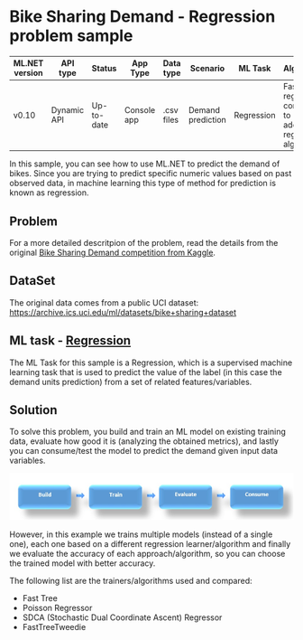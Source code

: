 # Bike Sharing Demand - Regression problem sample

| ML.NET version | API type          | Status                        | App Type    | Data type | Scenario            | ML Task                   | Algorithms                  |
|----------------|-------------------|-------------------------------|-------------|-----------|---------------------|---------------------------|-----------------------------|
| v0.10           | Dynamic API | Up-to-date | Console app | .csv files | Demand prediction | Regression | Fast Tree regressor compared to additional regression algorithms|

In this sample, you can see how to use ML.NET to predict the demand of bikes. Since you are trying to predict specific numeric values based on past observed data, in machine learning this type of method for prediction is known as regression.

## Problem

For a more detailed descritpion of the problem, read the details from the original [
Bike Sharing Demand competition from Kaggle](https://www.kaggle.com/c/bike-sharing-demand).

## DataSet
The original data comes from a public UCI dataset:
https://archive.ics.uci.edu/ml/datasets/bike+sharing+dataset


## ML task - [Regression](https://docs.microsoft.com/en-us/dotnet/machine-learning/resources/tasks#regression)

The ML Task for this sample is a Regression, which is a supervised machine learning task that is used to predict the value of the label (in this case the demand units prediction) from a set of related features/variables. 

## Solution

To solve this problem, you build and train an ML model on existing training data, evaluate how good it is (analyzing the obtained metrics), and lastly you can consume/test the model to predict the demand given input data variables.

![Build -> Train -> Evaluate -> Consume](../shared_content/modelpipeline.png)

However, in this example we trains multiple models (instead of a single one), each one based on a different regression learner/algorithm and finally we evaluate the accuracy of each approach/algorithm, so you can choose the trained model with better accuracy.

The following list are the trainers/algorithms used and compared:

- Fast Tree
- Poisson Regressor
- SDCA (Stochastic Dual Coordinate Ascent) Regressor
- FastTreeTweedie

